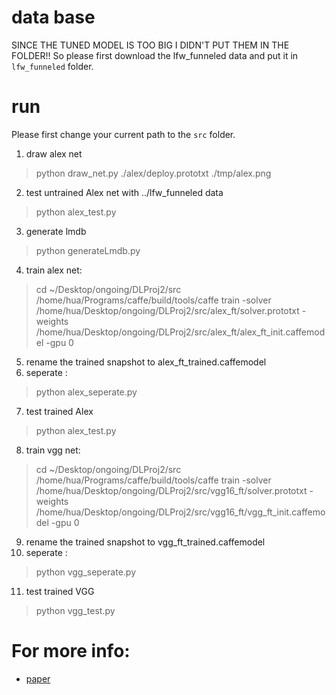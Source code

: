 # data base
SINCE THE TUNED MODEL IS TOO BIG I DIDN'T PUT THEM IN THE FOLDER!!
So please first download the lfw_funneled data and put it in `lfw_funneled` folder.

# run
Please first change your current path to the `src` folder.
1. draw alex net
> python draw_net.py ./alex/deploy.prototxt ./tmp/alex.png
2. test untrained Alex net with ../lfw_funneled data
> python alex_test.py 

3. generate lmdb
> python generateLmdb.py

4. train alex net:
> cd ~/Desktop/ongoing/DLProj2/src
>/home/hua/Programs/caffe/build/tools/caffe train -solver /home/hua/Desktop/ongoing/DLProj2/src/alex_ft/solver.prototxt -weights /home/hua/Desktop/ongoing/DLProj2/src/alex_ft/alex_ft_init.caffemodel -gpu 0
5. rename the trained snapshot to alex_ft_trained.caffemodel
6. seperate :
> python alex_seperate.py
7. test trained Alex
> python alex_test.py

8. train vgg net:
> cd ~/Desktop/ongoing/DLProj2/src
>/home/hua/Programs/caffe/build/tools/caffe train -solver /home/hua/Desktop/ongoing/DLProj2/src/vgg16_ft/solver.prototxt -weights /home/hua/Desktop/ongoing/DLProj2/src/vgg16_ft/vgg_ft_init.caffemodel -gpu 0
9. rename the trained snapshot to vgg_ft_trained.caffemodel
10. seperate :
> python vgg_seperate.py
11. test trained VGG
> python vgg_test.py

# For more info:
* [paper]()
